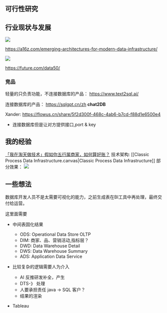 

## 可行性研究
## 行业现状与发展


![](https://xiaohui-zhangjiakou.oss-cn-zhangjiakou.aliyuncs.com/image/202312282017882.jpg)

https://a16z.com/emerging-architectures-for-modern-data-infrastructure/


![](https://xiaohui-zhangjiakou.oss-cn-zhangjiakou.aliyuncs.com/image/202312282018821.png)

https://future.com/data50/

### 竞品
轻量的只负责功能，不连接数据库的产品：
https://www.text2sql.ai/

连接数据库的产品：
https://sqlgpt.cn/zh **chat2DB** 

Xander: https://flowus.cn/share/5f2d300f-468c-4ab6-b7cd-f88d1e6500e4
- 连接数据库但是让对方提供接口,port & key

## 我的经验

[「我在淘天做技术」假如你五行属商家，如何算好账？](https://mp.weixin.qq.com/s/vCRhU_jjh1AM7AYy9Zdr8w)
技术架构: [[Classic Process Data Infrastructure.canvas|Classic Process Data Infrastructure]]
部分效果：
![](https://mmbiz.qpic.cn/mmbiz_png/OmCbZ5JK30FY9vvhcCU8ZMILohtuSulkAO00yxQ43ndQIq5hlUFRPIDLUMG1u7rLzbKicenGPiaqkMU6jyHlYt9Q/640?wx_fmt=png)


## 一些想法
数据库开发人员不是太需要可视化的能力，之前生成表在BI工具中再处理，最终交付给运营。

这里面需要
- 中间表固化结果
	- ODS: Operational Data Store OLTP 
	- DIM: 商家、品、营销活动,指标层？ 
	- DWD: Data Warehouse Detail
	- DWS: Data Warehouse Summary
	- ADS: Application Data Service

- 比较复杂的逻辑需要人为介入 
	- AI 反推研发补全，产生
	- DTS-》 处理
	- 人要承担责任 java -> SQL 客户？
	- 结果的渲染
- Tableau 



